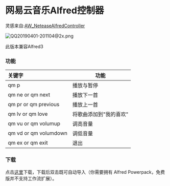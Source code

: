 # 网易云音乐Alfred控制器

  



灵感来自:[AW_NeteaseAlfredController](https://github.com/li-xinyang/AW_NeteaseAlfredController)

  ![QQ20190401-201104@2x.png](https://i.loli.net/2019/04/01/5ca20763182a7.png)



此版本兼容Alfred3



### 功能



| 关键字                | 功能                   |
| :-------------------- | ---------------------- |
| qm p                  | 播放与暂停             |
| qm ne or qm next      | 播放下一首             |
| qm pr or qm previous  | 播放上一首             |
| qm lv or qm love      | 将歌曲添加到"我的喜欢" |
| qm vu or qm volumup   | 调高音量               |
| qm vd or qm volumdown | 调低音量               |
| qm ex or qm exit      | 退出                   |




### 下载
点击[这里](https://github.com/xieyezi/QQmusicWorkFlowForAlfred/blob/master/QQMusic%20Controller.alfredworkflow?raw=trueg)下载，下载后双击既可自动导入（你需要拥有 Alfred Powerpack，免费版并不支持工作流扩展）。

